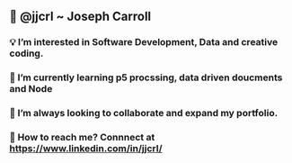 ## 👋 @jjcrl ~ Joseph Carroll

### 💡 I’m interested in Software Development, Data and creative coding.
### 🧠 I’m currently learning p5 procssing, data driven doucments and Node
### 🌱 I’m always looking to collaborate and expand my portfolio.
### 🔔 How to reach me? Connnect at https://www.linkedin.com/in/jjcrl/ 

<!---
This is a ✨ special ✨ repository because its `README.md` (this file) appears on your GitHub profile.
You can click the Preview link to take a look at your changes.
--->
